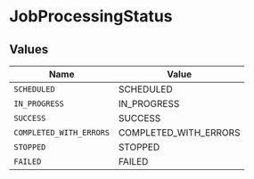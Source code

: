 # JobProcessingStatus


## Values

| Name                    | Value                   |
| ----------------------- | ----------------------- |
| `SCHEDULED`             | SCHEDULED               |
| `IN_PROGRESS`           | IN_PROGRESS             |
| `SUCCESS`               | SUCCESS                 |
| `COMPLETED_WITH_ERRORS` | COMPLETED_WITH_ERRORS   |
| `STOPPED`               | STOPPED                 |
| `FAILED`                | FAILED                  |